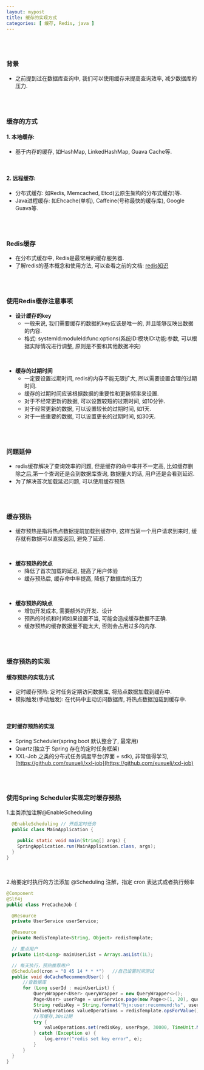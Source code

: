 ```yaml
---
layout: mypost
title: 缓存的实现方式
categories: [ 缓存, Redis, java ]
---
```


<br>
<br>

### 背景

- 之前提到过在数据库查询中, 我们可以使用缓存来提高查询效率, 减少数据库的压力.

<br>
<br>

### 缓存的方式

#### 1. 本地缓存:

- 基于内存的缓存, 如HashMap, LinkedHashMap, Guava Cache等.

<br>

#### 2. 远程缓存:

- 分布式缓存: 如Redis, Memcached, Etcd(云原生架构的分布式缓存)等.
- Java进程缓存: 如Ehcache(单机), Caffeine(号称最快的缓存库), Google Guava等.

<br>
<br>

### Redis缓存

- 在分布式缓存中, Redis是最常用的缓存服务器.
- 了解redis的基本概念和使用方法,
  可以查看之前的文档: [redis知识](https://han-gr.github.io/posts/2024/09/14/redis%E7%9F%A5%E8%AF%86.html)

<br>
<br>

### 使用Redis缓存注意事项

- **设计缓存的key**
    - 一般来说, 我们需要缓存的数据的key应该是唯一的, 并且能够反映出数据的内容.
    - 格式: systemId:moduleId:func:options(系统ID:模块ID:功能:参数, 可以根据实际情况进行调整,
      原则是不要和其他数据冲突)

<br>

- **缓存的过期时间**
    - 一定要设置过期时间, redis的内存不能无限扩大, 所以需要设置合理的过期时间.
    - 缓存的过期时间应该根据数据的重要性和更新频率来设置.
    - 对于不经常更新的数据, 可以设置较短的过期时间, 如10分钟.
    - 对于经常更新的数据, 可以设置较长的过期时间, 如1天.
    - 对于一些重要的数据, 可以设置更长的过期时间, 如30天.

<br>
<br>

### 问题延伸

- redis缓存解决了查询效率的问题, 但是缓存的命中率并不一定高, 比如缓存删除之后,第一个查询还是会到数据库查询, 数据量大的话,
  用户还是会看到延迟.
- 为了解决首次加载延迟问题, 可以使用缓存预热

<br>
<br>

### 缓存预热

- 缓存预热是指将热点数据提前加载到缓存中, 这样当第一个用户请求到来时, 缓存就有数据可以直接返回, 避免了延迟.

<br>

- **缓存预热的优点**
    - 降低了首次加载的延迟, 提高了用户体验
    - 缓存预热后, 缓存命中率提高, 降低了数据库的压力

<br>

- **缓存预热的缺点**
    - 增加开发成本, 需要额外的开发、设计
    - 预热的时机和时间如果设置不当, 可能会造成缓存数据不正确.
    - 缓存预热的缓存数据量不能太大, 否则会占用过多的内存.

<br>
<br>

### 缓存预热的实现

#### 缓存预热的实现方式

- 定时缓存预热: 定时任务定期访问数据库, 将热点数据加载到缓存中.
- 模拟触发(手动触发): 在代码中主动访问数据库, 将热点数据加载到缓存中.

<br>

#### 定时缓存预热的实现

- Spring Scheduler(spring boot 默认整合了, 最常用)
- Quartz(独立于 Spring 存在的定时任务框架)
- XXL-Job 之类的分布式任务调度平台(界面 + sdk),
  非常值得学习, [https://github.com/xuxueli/xxl-job](https://github.com/xuxueli/xxl-job)

<br>
<br>

### 使用Spring Scheduler实现定时缓存预热

1.主类添加注解@EnableScheduling

```java
  @EnableScheduling // 开启定时任务
  public class MainApplication {
  
    public static void main(String[] args) {
    SpringApplication.run(MainApplication.class, args);
  }
}
```

<br>

2.给要定时执行的方法添加 @Scheduling 注解，指定 cron 表达式或者执行频率

```java
@Component
@Slf4j
public class PreCacheJob {

  @Resource
  private UserService userService;

  @Resource
  private RedisTemplate<String, Object> redisTemplate;

  // 重点用户
  private List<Long> mainUserList = Arrays.asList(1L);

  // 每天执行，预热推荐用户
  @Scheduled(cron = "0 45 14 * * *")   //自己设置时间测试
  public void doCacheRecommendUser() {
      //查数据库
      for (Long userId : mainUserList) {
          QueryWrapper<User> queryWrapper = new QueryWrapper<>();
          Page<User> userPage = userService.page(new Page<>(1, 20), queryWrapper);
          String redisKey = String.format("hjx:user:recommend:%s", userId);
          ValueOperations valueOperations = redisTemplate.opsForValue();
          //写缓存,30s过期
          try {
              valueOperations.set(redisKey, userPage, 30000, TimeUnit.MILLISECONDS);
          } catch (Exception e) {
              log.error("redis set key error", e);
          }
      }
  }
}
``` 
    
